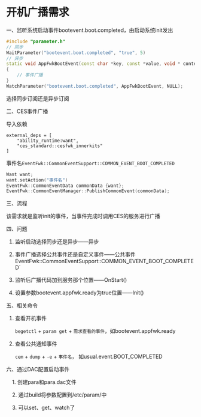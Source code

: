 # 开机广播需求

一、监听系统启动事件bootevent.boot.completed，由启动系统init发出

```cpp
#include "parameter.h"
// 同步
WaitParameter("bootevent.boot.completed", "true", 5)
// 异步
static void AppFwkBootEvent(const char *key, const *value, void * context)
{
    // 事件广播
}
WatchParameter("bootevent.boot.completed", AppFwkBootEvent, NULL);
```

选择同步订阅还是异步订阅

二、CES事件广播

导入依赖

```shell
external_deps = [
    "ability_runtime:want",
    "ces_standard::cesfwk_innerkits"
]
```

事件名`EventFwk::CommonEventSupport::COMMON_EVENT_BOOT_COMPLETED`

```cpp
Want want;
want.setAction("事件名")
EventFwk::CommonEventData commonData {want};
EventFwk::CommonEventManager::PublishCommonEvent(commonData);
```

三、流程

该需求就是监听init的事件，当事件完成时调用CES的服务进行广播

四、问题

1. 监听启动选择同步还是异步——异步

2. 事件广播选择公共事件还是自定义事件——公共事件EventFwk::CommonEventSupport::COMMON_EVENT_BOOT_COMPLETED`

3. 监听后广播代码加到服务那个位置——OnStart()

4. 设置参数bootevent.appfwk.ready为true位置——Init()

五、相关命令

1. 查看开机事件
   
   `begetctl` + `param get` + `需求查看的事件`，如bootevent.appfwk.ready

2. 查看公共通知事件
   
   `cem` + `dump` + `-e` + `事件名`， 如usual.event.BOOT_COMPLETED

六、通过DAC配置启动事件

    1. 创建para和para.dac文件

    2. 通过build将参数配置到/etc/param/中

    3. 可以set、get、watch了    
